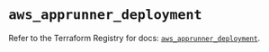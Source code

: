 # `aws_apprunner_deployment`

Refer to the Terraform Registry for docs: [`aws_apprunner_deployment`](https://registry.terraform.io/providers/hashicorp/aws/5.59.0/docs/resources/apprunner_deployment).
